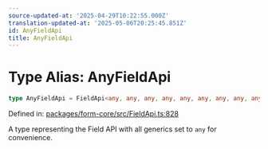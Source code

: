 ```yaml
---
source-updated-at: '2025-04-29T10:22:55.000Z'
translation-updated-at: '2025-05-06T20:25:45.851Z'
id: AnyFieldApi
title: AnyFieldApi
---
```


<!-- DO NOT EDIT: this page is autogenerated from the type comments -->

# Type Alias: AnyFieldApi

```ts
type AnyFieldApi = FieldApi<any, any, any, any, any, any, any, any, any, any, any, any, any, any, any, any, any, any, any>;
```

Defined in: [packages/form-core/src/FieldApi.ts:828](https://github.com/TanStack/form/blob/main/packages/form-core/src/FieldApi.ts#L828)

A type representing the Field API with all generics set to `any` for convenience.
